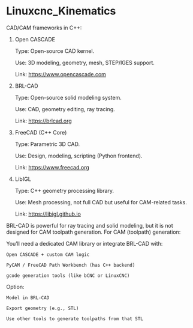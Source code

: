 # Linuxcnc_Kinematics


CAD/CAM frameworks in C++:
1. Open CASCADE

    Type: Open-source CAD kernel.

    Use: 3D modeling, geometry, mesh, STEP/IGES support.

    Link: https://www.opencascade.com

2. BRL-CAD

    Type: Open-source solid modeling system.

    Use: CAD, geometry editing, ray tracing.

    Link: https://brlcad.org

3. FreeCAD (C++ Core)

    Type: Parametric 3D CAD.

    Use: Design, modeling, scripting (Python frontend).

    Link: https://www.freecad.org

4. LibIGL

    Type: C++ geometry processing library.

    Use: Mesh processing, not full CAD but useful for CAM-related tasks.

    Link: https://libigl.github.io






BRL-CAD is powerful for ray tracing and solid modeling, but it is not designed for CAM toolpath generation.
For CAM (toolpath) generation:

You’ll need a dedicated CAM library or integrate BRL-CAD with:

    Open CASCADE + custom CAM logic

    PyCAM / FreeCAD Path Workbench (has C++ backend)

    gcode generation tools (like bCNC or LinuxCNC)

Option:

    Model in BRL-CAD

    Export geometry (e.g., STL)

    Use other tools to generate toolpaths from that STL

